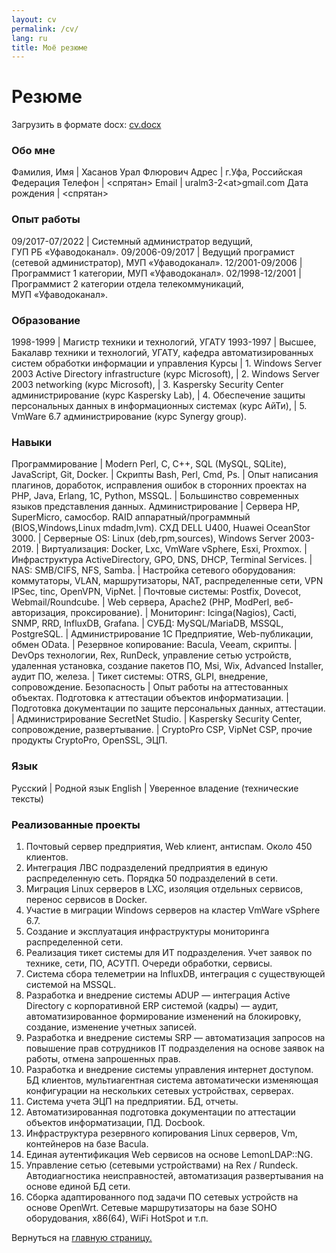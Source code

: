 ```yaml
---
layout: cv
permalink: /cv/
lang: ru
title: Моё резюме
---
```

# Резюме

Загрузить в формате docx: [cv.docx](https://uralm1.github.io/cv.docx)

### Обо мне

Фамилия, Имя  | Хасанов Урал Флюрович
Адрес         | г.Уфа, Российская Федерация
Телефон       | <спрятан>
Email         | uralm3-2\<at\>gmail.com
Дата рождения | <спрятан>

### Опыт работы

09/2017-07/2022 | Системный администратор ведущий, ГУП РБ «Уфаводоканал».
09/2006-09/2017 | Ведущий програмист (сетевой администратор), МУП «Уфаводоканал».
12/2001-09/2006 | Программист 1 категории, МУП «Уфаводоканал».
02/1998-12/2001 | Программист 2 категории отдела телекоммуникаций, МУП «Уфаводоканал».

### Образование

1998-1999 | Магистр техники и технологий, УГАТУ
1993-1997 | Высшее, Бакалавр техники и технологий, УГАТУ, кафедра автоматизированных систем обработки информации и управления
Курсы | 1. Windows Server 2003 Active Directory infrastructure (курс Microsoft),
| 2. Windows Server 2003 networking (курс Microsoft),
| 3. Kaspersky Security Center администрирование (курс Kaspersky Lab),
| 4. Обеспечение защиты персональных данных в информационных системах (курс АйТи),
| 5. VmWare 6.7 администрирование (курс Synergy group).

### Навыки

Программирование | Modern Perl, C, C++, SQL (MySQL, SQLite), JavaScript, Git, Docker.
| Cкрипты Bash, Perl, Cmd, Ps.
| Опыт написания плагинов, доработок, исправления ошибок в сторонних проектах на PHP, Java, Erlang, 1С, Python, MSSQL.
| Большинство современных языков представления данных.
Администрирование | Сервера HP, SuperMicro, самосбор. RAID аппаратный/программный (BIOS,Windows,Linux mdadm,lvm). СХД DELL U400, Huawei OceanStor 3000.
| Серверные OS: Linux (deb,rpm,sources), Windows Server 2003-2019.
| Виртуализация: Docker, Lxc, VmWare vSphere, Esxi, Proxmox.
| Инфраструктура ActiveDirectory, GPO, DNS, DHCP, Terminal Services.
| NAS: SMB/CIFS, NFS, Samba.
| Настройка сетевого оборудования: коммутаторы, VLAN, маршрутизаторы, NAT, распределенные сети, VPN IPSec, tinc, OpenVPN, VipNet.
| Почтовые системы: Postfix, Dovecot, Webmail/Roundcube.
| Web сервера, Apache2 (PHP, ModPerl, веб-авторизация, проксирование).
| Мониторинг: Icinga(Nagios), Cacti, SNMP, RRD, InfluxDB, Grafana.
| СУБД: MySQL/MariaDB, MSSQL, PostgreSQL.
| Администрирование 1С Предприятие, Web-публикации, обмен OData.
| Резервное копирование: Bacula, Veeam, скрипты.
| DevOps технологии, Rex, RunDeck, управление сетью устройств, удаленная установка, создание пакетов ПО, Msi, Wix, Advanced Installer, аудит ПО, железа.
| Тикет системы: OTRS, GLPI, внедрение, сопровождение. 
Безопасность | Опыт работы на аттестованных объектах. Подготовка к  аттестации объектов информатизации.
| Подготовка документации по защите персональных данных, аттестации.
| Администрирование SecretNet Studio.
| Kaspersky Security Center, сопровождение, развертывание.
| CryptoPro CSP, VipNet CSP, прочие продукты CryptoPro, OpenSSL, ЭЦП.

### Язык

Русский | Родной язык
English | Уверенное владение (технические тексты)

### Реализованные проекты

1. Почтовый сервер предприятия, Web клиент, антиспам. Около 450 клиентов.
2. Интеграция ЛВС подразделений предприятия в единую распределенную сеть. Порядка 50 подразделений в сети.
3. Миграция Linux серверов в LXC, изоляция отдельных сервисов, перенос сервисов в Docker.
4. Участие в миграции Windows серверов на кластер VmWare vSphere 6.7.
5. Создание и эксплуатация инфраструктуры мониторинга распределенной сети.
6. Реализация тикет системы для ИТ подразделения. Учет заявок по технике, сети, ПО, АСУТП. Очереди обработки, сервисы.
7. Система сбора телеметрии на InfluxDB, интеграция с существующей системой на MSSQL.
8. Разработка и внедрение системы ADUP — интеграция Active Directory с корпоративной ERP системой (кадры) — аудит, автоматизированное формирование изменений на блокировку, создание, изменение учетных записей.
9.  Разработка и внедрение системы SRP — автоматизация запросов на повышение прав сотрудников IT подразделения на основе заявок на работы, отмена запрошенных прав.
10.  Разработка и внедрение системы управления интернет доступом. БД клиентов, мультиагентная система автоматически изменяющая конфигурации на нескольких сетевых устройствах, серверах.
11. Система учета ЭЦП на предприятии. БД, отчеты.
12. Автоматизированная подготовка документации по аттестации объектов информатизации, ПД. Docbook.
13. Инфраструктура резервного копирования Linux серверов, Vm, контейнеров на базе Bacula.
14. Единая аутентификация Web сервисов на основе LemonLDAP::NG.
15. Управление сетью (сетевыми устройствами) на Rex / Rundeck. Автодиагностика неисправностей, автоматизация развертывания на основе единой БД сети.
16. Сборка адаптированного под задачи ПО сетевых устройств на основе OpenWrt. Сетевые маршрутизаторы на базе SOHO оборудования, x86(64), WiFi HotSpot и т.п.


Вернуться на [главную страницу.](index.md)
